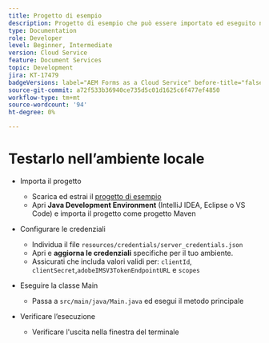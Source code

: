 ```yaml
---
title: Progetto di esempio
description: Progetto di esempio che può essere importato ed eseguito nel tuo ambiente
type: Documentation
role: Developer
level: Beginner, Intermediate
version: Cloud Service
feature: Document Services
topic: Development
jira: KT-17479
badgeVersions: label="AEM Forms as a Cloud Service" before-title="false"
source-git-commit: a72f533b36940ce735d5c01d1625c6f477ef4850
workflow-type: tm+mt
source-wordcount: '94'
ht-degree: 0%

---
```



# Testarlo nell’ambiente locale

* Importa il progetto

   * Scarica ed estrai il [progetto di esempio](./assets/formsdocumentservices.zip)
   * Apri **Java Development Environment** (IntelliJ IDEA, Eclipse o VS Code) e importa il progetto come progetto Maven
* Configurare le credenziali

   * Individua il file `resources/credentials/server_credentials.json`
   * Apri e **aggiorna le credenziali** specifiche per il tuo ambiente.
   * Assicurati che includa valori validi per:
     `clientId`, `clientSecret`,`adobeIMSV3TokenEndpointURL` e
     `scopes`

* Eseguire la classe Main

   * Passa a `src/main/java/Main.java` ed esegui il metodo principale

* Verificare l’esecuzione
   * Verificare l&#39;uscita nella finestra del terminale

